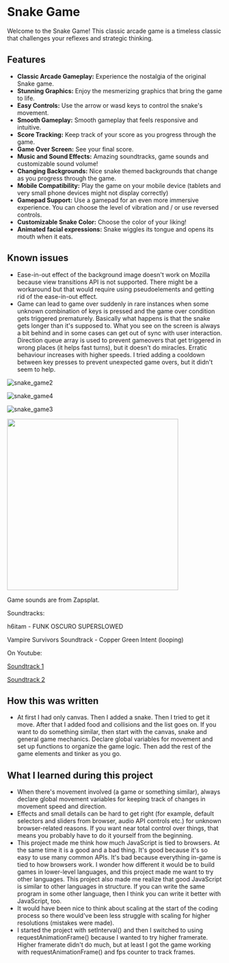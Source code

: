 # Snake Game

Welcome to the Snake Game! This classic arcade game is a timeless classic that challenges your reflexes and strategic thinking.

## Features

- **Classic Arcade Gameplay:** Experience the nostalgia of the original Snake game.
- **Stunning Graphics:** Enjoy the mesmerizing graphics that bring the game to life.
- **Easy Controls:** Use the arrow or wasd keys to control the snake's movement.
- **Smooth Gameplay:** Smooth gameplay that feels responsive and intuitive.
- **Score Tracking:** Keep track of your score as you progress through the game.
- **Game Over Screen:** See your final score.
- **Music and Sound Effects:** Amazing soundtracks, game sounds and customizable sound volume!
- **Changing Backgrounds:** Nice snake themed backgrounds that change as you progress through the game.
- **Mobile Compatibility:** Play the game on your mobile device (tablets and very small phone devices might not display correctly)
- **Gamepad Support:** Use a gamepad for an even more immersive experience. You can choose the level of vibration and / or use reversed controls.
- **Customizable Snake Color:** Choose the color of your liking!
- **Animated facial expressions:** Snake wiggles its tongue and opens its mouth when it eats.

## Known issues

* Ease-in-out effect of the background image doesn't work on Mozilla because view transitions API is not supported. There might be a workaround but that would require using pseudoelements and getting rid of the ease-in-out effect.
* Game can lead to game over suddenly in rare instances when some unknown combination of keys is pressed and the game over condition gets triggered prematurely. Basically what happens is that the snake gets longer than it's supposed to. What you see on the screen is always a bit behind and in some cases can get out of sync with user interaction. Direction queue array is used to prevent gameovers that get triggered in wrong places (it helps fast turns), but it doesn't do miracles. Erratic behaviour increases with higher speeds. I tried adding a cooldown between key presses to prevent unexpected game overs, but it didn't seem to help.


![snake_game2](https://github.com/user-attachments/assets/67f92ca1-3c2f-4061-a68d-472d3be7adbc)

![snake_game4](https://github.com/user-attachments/assets/363111ce-215e-4f96-a5ab-48829c7c6368)

![snake_game3](https://github.com/user-attachments/assets/fc78bdee-f11a-44a2-8259-f2925d718107)

<img src="https://github.com/user-attachments/assets/d267a0a2-9d89-4afe-ba47-ed560b90d92c" width="400" />


Game sounds are from Zapsplat.

Soundtracks:

h6itam - FUNK OSCURO SUPERSLOWED

Vampire Survivors Soundtrack - Copper Green Intent (looping)

On Youtube:

<a href="https://www.youtube.com/watch?v=xmRVFNv_DGs">Soundtrack 1</a>

<a href="https://www.youtube.com/watch?v=p7qpWDSN7lM">Soundtrack 2</a>

## How this was written
* At first I had only canvas. Then I added a snake. Then I tried to get it move. After that I added food and collisions and the list goes on. If you want to do something similar, then start with the canvas, snake and general game mechanics. Declare global variables for movement and set up functions to organize the game logic. Then add the rest of the game elements and tinker as you go.

## What I learned during this project

* When there's movement involved (a game or something similar), always declare global movement variables for keeping track of changes in movement speed and direction.
* Effects and small details can be hard to get right (for example, default selectors and sliders from browser, audio API controls etc.) for unknown browser-related reasons. If you want near total control over things, that means you probably have to do it yourself from the beginning.
* This project made me think how much JavaScript is tied to browsers. At the same time it is a good and a bad thing. It's good because it's so easy to use many common APIs. It's bad because everything in-game is tied to how browsers work. I wonder how different it would be to build games in lower-level languages, and this project made me want to try other languages. This project also made me realize that good JavaScript is similar to other languages in structure. If you can write the same program in some other language, then I think you can write it better with JavaScript, too.    
* It would have been nice to think about scaling at the start of the coding process so there would've been less struggle with scaling for higher resolutions (mistakes were made).
* I started the project with setInterval() and then I switched to using requestAnimationFrame() because I wanted to try higher framerate. Higher framerate didn't do much, but at least I got the game working with requestAnimationFrame() and fps counter to track frames.
